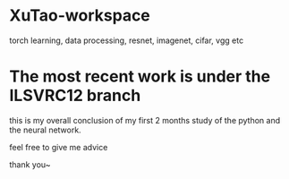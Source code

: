 # XuTao-workspace
torch learning, data processing, resnet, imagenet, cifar, vgg etc

# The most recent work is under the ILSVRC12 branch

this is my overall conclusion of my first 2 months study of the python and the neural network.

feel free to give me advice

thank you~
